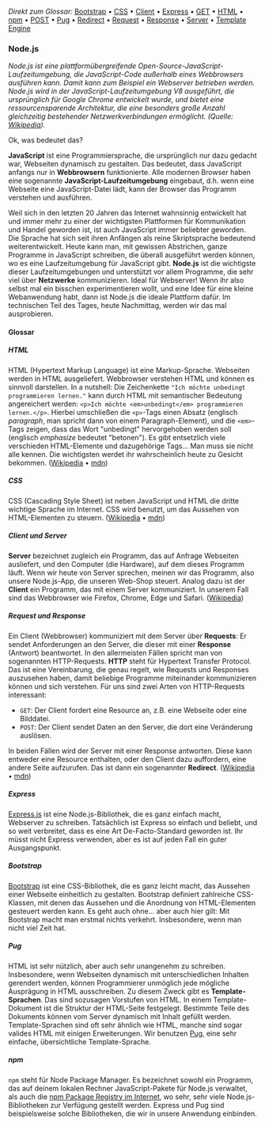 *Direkt zum Glossar:*
[Bootstrap](#bootstrap) •
[CSS](#css) •
[Client](#client-und-server) •
[Express](#express) •
[GET](#request-und-response) •
[HTML](#html) •
[npm](#npm) •
[POST](#request-und-response) •
[Pug](#pug) •
[Redirect](#request-und-response) •
[Request](#request-und-response) •
[Response](#request-und-response) •
[Server](#client-und-server) •
[Template Engine](#pug)

### Node.js

*Node.js ist eine plattformübergreifende Open-Source-JavaScript-Laufzeitumgebung, die JavaScript-Code außerhalb eines
Webbrowsers ausführen kann. Damit kann zum Beispiel ein Webserver betrieben werden. Node.js wird in der
JavaScript-Laufzeitumgebung V8 ausgeführt, die ursprünglich für Google Chrome entwickelt wurde, und bietet eine
ressourcensparende Architektur, die eine besonders große Anzahl gleichzeitig bestehender Netzwerkverbindungen
ermöglicht. (Quelle: [Wikipedia](https://de.wikipedia.org/wiki/Node.js)).*

Ok, was bedeutet das?

**JavaScript** ist eine Programmiersprache, die ursprünglich nur dazu gedacht war, Webseiten dynamisch zu gestalten. Das
bedeutet, dass JavaScript anfangs nur in **Webbrowsern** funktionierte. Alle modernen Browser haben eine sogenannte
**JavaScript-Laufzeitumgebung** eingebaut, d.h. wenn eine Webseite eine JavaScript-Datei lädt, kann der Browser das
Programm verstehen und ausführen.

Weil sich in den letzten 20 Jahren das Internet wahnsinnig entwickelt hat und immer mehr zu einer der wichtigsten
Plattformen für Kommunikation und Handel geworden ist, ist auch JavaScript immer beliebter geworden. Die Sprache hat
sich seit ihren Anfängen als reine Skriptsprache bedeutend weiterentwickelt. Heute kann man, mit gewissen Abstrichen,
ganze Programme in JavaScript schreiben, die überall ausgeführt werden können, wo es eine Laufzeitumgebung für
JavaScript gibt. **Node.js** ist die wichtigste dieser Laufzeitumgebungen und unterstützt vor allem Programme, die sehr
viel über **Netzwerke** kommunizieren. Ideal für Webserver! Wenn ihr also selbst mal ein bisschen experimentieren wollt,
und eine Idee für eine kleine Webanwendung habt, dann ist Node.js die ideale Plattform dafür. Im technischen Teil des
Tages, heute Nachmittag, werden wir das mal ausprobieren.

#### Glossar

##### HTML
HTML (Hypertext Markup Language) ist eine Markup-Sprache.
Webseiten werden in HTML ausgeliefert. Webbrowser verstehen HTML und können es sinnvoll darstellen.
In a nutshell: Die Zeichenkette `"Ich möchte unbedingt programmieren lernen."` kann durch HTML
mit semantischer Bedeutung angereichert werden: `<p>Ich möchte <em>unbedingt</em> programmieren lernen.</p>`.
Hierbei umschließen die `<p>`-Tags einen Absatz (englisch *paragraph*, man spricht dann von einem Paragraph-Element),
und die `<em>`-Tags zeigen, dass das Wort "unbedingt" hervorgehoben werden soll
(englisch *emphasize* bedeutet "betonen").
Es gibt entsetzlich viele verschieden HTML-Elemente und dazugehörige Tags...
Man muss sie nicht alle kennen. Die wichtigsten werdet ihr wahrscheinlich heute zu Gesicht bekommen.
([Wikipedia](https://de.wikipedia.org/wiki/Hypertext_Markup_Language) •
[mdn](https://developer.mozilla.org/en-US/docs/Web/HTML?retiredLocale=de))

##### CSS
CSS (Cascading Style Sheet) ist neben JavaScript und HTML die dritte wichtige Sprache im Internet.
CSS wird benutzt, um das Aussehen von HTML-Elementen zu steuern.
([Wikipedia](https://de.wikipedia.org/wiki/Cascading_Style_Sheets) •
[mdn](https://developer.mozilla.org/en-US/docs/Web/CSS?retiredLocale=de))

##### Client und Server
**Server** bezeichnet zugleich ein Programm, das auf Anfrage Webseiten ausliefert,
und den Computer (die Hardware), auf dem dieses Programm läuft.
Wenn wir heute von Server sprechen, meinen wir das Programm, also unsere Node.js-App, die unseren Web-Shop steuert.
Analog dazu ist der **Client** ein Programm, das mit einem Server kommuniziert.
In unserem Fall sind das Webbrowser wie Firefox, Chrome, Edge und Safari.
([Wikipedia](https://de.wikipedia.org/wiki/Client-Server-Modell))

##### Request und Response
Ein Client (Webbrowser) kommuniziert mit dem Server über **Requests**:
Er sendet Anforderungen an den Server, die dieser mit einer **Response** (Antwort) beantwortet.
In den allermeisten Fällen spricht man von sogenannten HTTP-Requests.
**HTTP** steht für Hypertext Transfer Protocol.
Das ist eine Vereinbarung, die genau regelt, wie Requests und Responses auszusehen haben,
damit beliebige Programme miteinander kommunizieren können und sich verstehen.
Für uns sind zwei Arten von HTTP-Requests interessant:

- `GET`: Der Client fordert eine Resource an, z.B. eine Webseite oder eine Bilddatei.
- `POST`: Der Client sendet Daten an den Server, die dort eine Veränderung auslösen.

In beiden Fällen wird der Server mit einer Response antworten.
Diese kann entweder eine Resource enthalten, oder den Client dazu auffordern, eine andere Seite aufzurufen.
Das ist dann ein sogenannter **Redirect**.
([Wikipedia](https://de.wikipedia.org/wiki/Hypertext_Transfer_Protocol) •
[mdn](https://developer.mozilla.org/en-US/docs/Web/HTTP?retiredLocale=de))

##### Express
[Express.js](https://expressjs.com) ist eine Node.js-Bibliothek, die es ganz einfach macht, Webserver zu schreiben.
Tatsächlich ist Express so einfach und beliebt, und so weit verbreitet, dass es eine Art De-Facto-Standard geworden ist.
Ihr müsst nicht Express verwenden, aber es ist auf jeden Fall ein guter Ausgangspunkt. 

##### Bootstrap
[Bootstrap](https://getbootstrap.com) ist eine CSS-Bibliothek, die es ganz leicht macht,
das Aussehen einer Webseite einheitlich zu gestalten.
Bootstrap definiert zahlreiche CSS-Klassen,
mit denen das Aussehen und die Anordnung von HTML-Elementen gesteuert werden kann.
Es geht auch ohne... aber auch hier gilt: Mit Bootstrap macht man erstmal nichts verkehrt.
Insbesondere, wenn man
nicht viel Zeit hat.

##### Pug
HTML ist sehr nützlich, aber auch sehr unangenehm zu schreiben.
Insbesondere, wenn Webseiten dynamisch mit unterschiedlichen Inhalten gerendert werden,
können Programmierer unmöglich jede mögliche Ausprägung in HTML ausschreiben.
Zu diesem Zweck gibt es **Template-Sprachen**. Das sind sozusagen Vorstufen von HTML.
In einem Template-Dokument ist die Struktur der HTML-Seite festgelegt.
Bestimmte Teile des Dokuments können vom Server dynamisch mit Inhalt gefüllt werden.
Template-Sprachen sind oft sehr ähnlich wie HTML, manche sind sogar valides HTML mit einigen Erweiterungen.
Wir benutzen [Pug](https://pugjs.org), eine sehr einfache, übersichtliche Template-Sprache.

##### npm
`npm` steht für Node Package Manager.
Es bezeichnet sowohl ein Programm, das auf deinem lokalen Rechner JavaScript-Pakete für Node.js verwaltet,
als auch die [npm Package Registry im Internet](https://npmjs.com), wo sehr, sehr viele Node.js-Bibliotheken
zur Verfügung gestellt werden.
Express und Pug sind beispielsweise solche Bibliotheken, die wir in unsere Anwendung einbinden. 